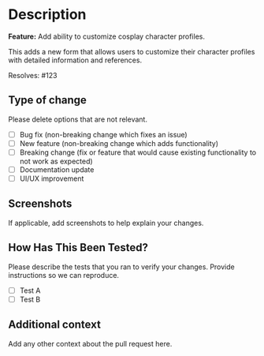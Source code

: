 # Description

**Feature:** Add ability to customize cosplay character profiles.

This adds a new form that allows users to customize their character profiles with detailed information and references.

Resolves: #123

## Type of change

Please delete options that are not relevant.

- [ ] Bug fix (non-breaking change which fixes an issue)
- [ ] New feature (non-breaking change which adds functionality)
- [ ] Breaking change (fix or feature that would cause existing functionality to not work as expected)
- [ ] Documentation update
- [ ] UI/UX improvement

## Screenshots

If applicable, add screenshots to help explain your changes.

## How Has This Been Tested?

Please describe the tests that you ran to verify your changes. Provide instructions so we can reproduce.

- [ ] Test A
- [ ] Test B

## Additional context

Add any other context about the pull request here.
